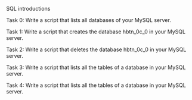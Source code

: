 SQL introductions

Task 0: Write a script that lists all databases of your MySQL server.

Task 1: Write a script that creates the database hbtn_0c_0 in your MySQL server.

Task 2: Write a script that deletes the database hbtn_0c_0 in your MySQL server.

Task 3: Write a script that lists all the tables of a database in your MySQL server.

Task 4: Write a script that lists all the tables of a database in your MySQL server.

